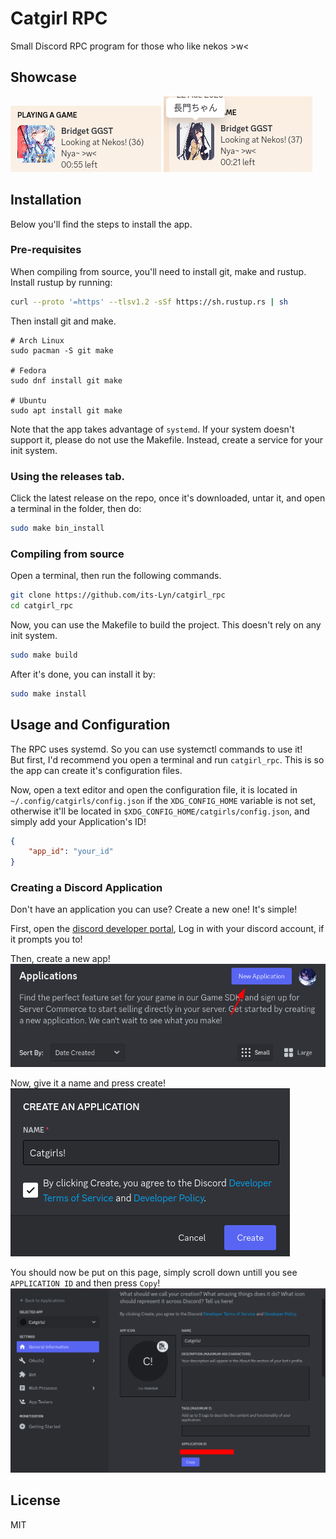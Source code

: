 # Catgirl RPC

Small Discord RPC program for those who like nekos >w<

## Showcase
![Showcase](./assets/RPC_showcase.png)
![Showcase Artist](./assets/RPC_artist.png)

## Installation
Below you'll find the steps to install the app.

### Pre-requisites
When compiling from source, you'll need to install git, make and rustup.
Install rustup by running:
```bash
curl --proto '=https' --tlsv1.2 -sSf https://sh.rustup.rs | sh
```

Then install git and make.
```
# Arch Linux
sudo pacman -S git make

# Fedora
sudo dnf install git make

# Ubuntu
sudo apt install git make
```

Note that the app takes advantage of `systemd`. If your system doesn't support it, please do not use the Makefile. Instead, create a service for your init system.

### Using the releases tab.
Click the latest release on the repo, once it's downloaded, untar it, and open a terminal in the folder, then do:

```bash
sudo make bin_install
```

### Compiling from source
Open a terminal, then run the following commands.

```bash
git clone https://github.com/its-Lyn/catgirl_rpc
cd catgirl_rpc
```

Now, you can use the Makefile to build the project. This doesn't rely on any init system.

```bash
sudo make build
```

After it's done, you can install it by:

```bash
sudo make install
```

## Usage and Configuration

The RPC uses systemd. So you can use systemctl commands to use it! <br>
But first, I'd recommend you open a terminal and run `catgirl_rpc`. This is so the app can create it's configuration files. <br>

Now, open a text editor and open the configuration file, it is located in `~/.config/catgirls/config.json` if the `XDG_CONFIG_HOME` variable is not set, otherwise it'll be located in `$XDG_CONFIG_HOME/catgirls/config.json`, and simply add your Application's ID!

```json
{
    "app_id": "your_id"
}
```

### Creating a Discord Application
Don't have an application you can use? Create a new one! It's simple!

First, open the [discord developer portal](https://discord.com/developers/applications), Log in with your discord account, if it prompts you to!

Then, create a new app!
![Create an app](./assets/Tutorial/tutorial_create.png)

Now, give it a name and press create!
![Name App](./assets/Tutorial/tutorial_name.png)

You should now be put on this page, simply scroll down untill you see `APPLICATION ID` and then press `Copy`!
![Get App ID](./assets/Tutorial/tutorial_id.png)

## License
MIT
